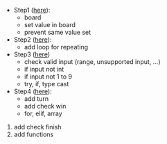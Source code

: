 - Step1 ([here](./step1.py)):
    - board
    - set value in board
    - prevent same value set
- Step2 ([here](./step2.py)):
    - add loop for repeating
- Step3 ([here](./step3.py))
    - check valid input (range, unsupported input, ...)
    - if input not int
    - if input not 1 to 9
    - try, if, type cast
- Step4 ([here](./step4.py)):
    - add turn 
    - add check win
    - for, elif, array
1. add check finish
1. add functions